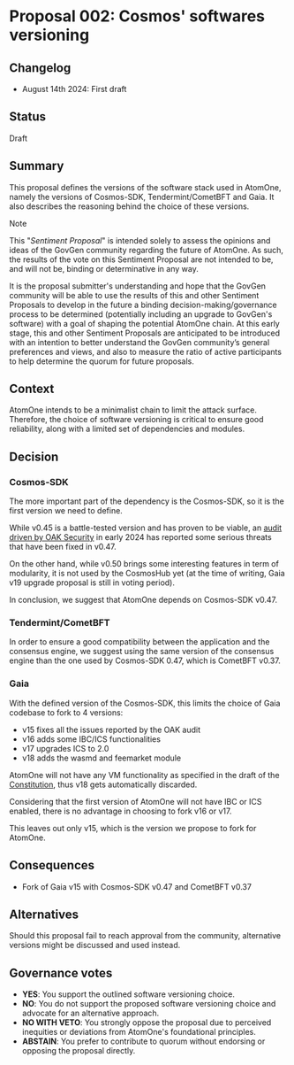 # Proposal 002: Cosmos' softwares versioning

## Changelog

* August 14th 2024: First draft

## Status

Draft

## Summary

This proposal defines the versions of the software stack used in AtomOne,
namely the versions of Cosmos-SDK, Tendermint/CometBFT and Gaia. It also
describes the reasoning behind the choice of these versions.

> [!NOTE]
> This "*Sentiment Proposal*" is intended solely to assess the opinions and
> ideas of the GovGen community regarding the future of AtomOne.
> As such, the results of the vote on this Sentiment Proposal are not intended 
> to be, and will not be, binding or determinative in any way.
> 
> It is the proposal submitter's understanding and hope that the GovGen
> community will be able to use the results of this and other Sentiment
> Proposals to develop in the future a binding decision-making/governance
> process to be determined (potentially including an upgrade to GovGen's
> software) with a goal of shaping the potential AtomOne chain. At this early
> stage, this and other Sentiment Proposals are anticipated to be introduced
> with an intention to better understand the GovGen community’s general
> preferences and views, and also to measure the ratio of active participants
> to help determine the quorum for future proposals.

## Context

AtomOne intends to be a minimalist chain to limit the attack surface.
Therefore, the choice of software versioning is critical to ensure good
reliability, along with a limited set of dependencies and modules.

## Decision

### Cosmos-SDK

The more important part of the dependency is the Cosmos-SDK, so it is the first
version we need to define.

While v0.45 is a battle-tested version and has proven to be viable, an [audit
driven by OAK Security][audit] in early 2024 has reported some serious threats
that have been fixed in v0.47. 

On the other hand, while v0.50 brings some interesting features in term of
modularity, it is not used by the CosmosHub yet (at the time of writing,
Gaia v19 upgrade proposal is still in voting period).

In conclusion, we suggest that AtomOne depends on Cosmos-SDK v0.47.

### Tendermint/CometBFT

In order to ensure a good compatibility between the application and the
consensus engine, we suggest using the same version of the consensus engine
than the one used by Cosmos-SDK 0.47, which is CometBFT v0.37.

### Gaia

With the defined version of the Cosmos-SDK, this limits the choice of Gaia
codebase to fork to 4 versions:

- v15 fixes all the issues reported by the OAK audit
- v16 adds some IBC/ICS functionalities
- v17 upgrades ICS to 2.0
- v18 adds the wasmd and feemarket module

AtomOne will not have any VM functionality as
specified in the draft of the [Constitution], thus v18 gets automatically discarded.

Considering that the first version of AtomOne will not have IBC or ICS
enabled, there is no advantage in choosing to fork v16 or v17.

This leaves out only v15, which is the version we propose to fork for AtomOne.

## Consequences

* Fork of Gaia v15 with Cosmos-SDK v0.47 and CometBFT v0.37

## Alternatives

Should this proposal fail to reach approval from the community, alternative
versions might be discussed and used instead. 

## Governance votes

* **YES**: You support the outlined software versioning choice.
* **NO**: You do not support the proposed software versioning choice and
  advocate for an alternative approach.
* **NO WITH VETO**: You strongly oppose the proposal due to perceived
  inequities or deviations from AtomOne's foundational principles.
* **ABSTAIN**: You prefer to contribute to quorum without endorsing or opposing
  the proposal directly.

[audit]: https://github.com/oak-security/audit-reports/blob/main/Cosmos%20SDK/2024-01-23%20Audit%20Report%20-%20Cosmos%20SDK%20v1.0.pdf
[Constitution]: https://github.com/atomone-hub/genesis/blob/main/CONSTITUTION.md#article-4b-the-implementation
